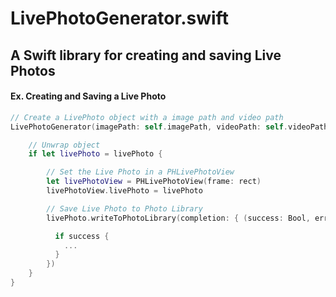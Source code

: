 # LivePhotoGenerator.swift
## A Swift library for creating and saving Live Photos

#### Ex. Creating and Saving a Live Photo
```swift
// Create a LivePhoto object with a image path and video path
LivePhotoGenerator(imagePath: self.imagePath, videoPath: self.videoPath).create { (livePhoto: LivePhoto?, error: Error?) in

    // Unwrap object
    if let livePhoto = livePhoto {

        // Set the Live Photo in a PHLivePhotoView
        let livePhotoView = PHLivePhotoView(frame: rect)
        livePhotoView.livePhoto = livePhoto

        // Save Live Photo to Photo Library
        livePhoto.writeToPhotoLibrary(completion: { (success: Bool, error: Error?) in

          if success {
            ...
          }
        })
    }
}
```
